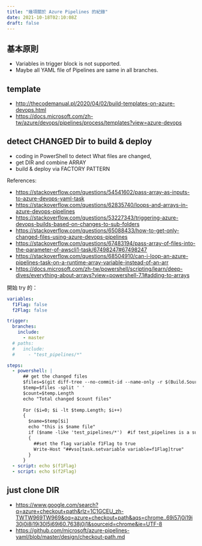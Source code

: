 ```yaml
---
title: "幾項關於 Azure Pipelines 的紀錄"
date: 2021-10-18T02:10:08Z
draft: false
---
```


## 基本原則

- Variables in trigger block is not supported.
- Maybe all YAML file of Pipelines are same in all branches.

## template

- http://thecodemanual.pl/2020/04/02/build-templates-on-azure-devops.html
- https://docs.microsoft.com/zh-tw/azure/devops/pipelines/process/templates?view=azure-devops

## detect CHANGED Dir to build & deploy

- coding in PowerShell to detect What files are changed,
- get DIR and combine ARRAY
- build & deploy via FACTORY PATTERN

References:

- <https://stackoverflow.com/questions/54541602/pass-array-as-inputs-to-azure-devops-yaml-task>
- <https://stackoverflow.com/questions/62835740/loops-and-arrays-in-azure-devops-pipelines>
- <https://stackoverflow.com/questions/53227343/triggering-azure-devops-builds-based-on-changes-to-sub-folders>
- <https://stackoverflow.com/questions/65088433/how-to-get-only-changed-files-using-azure-devops-pipelines>
- <https://stackoverflow.com/questions/67483194/pass-array-of-files-into-the-parameter-of-awscli1-task/67498247#67498247>
- <https://stackoverflow.com/questions/68504910/can-i-loop-an-azure-pipelines-task-on-a-runtime-array-variable-instead-of-an-arr>
- <https://docs.microsoft.com/zh-tw/powershell/scripting/learn/deep-dives/everything-about-arrays?view=powershell-7.1#adding-to-arrays>

開始 try 的：

```yaml
variables:
  f1Flag: false
  f2Flag: false

trigger:
  branches:
    include:
      - master
  # paths:
  #   include:
  #     - "test_pipelines/*"

steps:
  - powershell: |
      ## get the changed files
      $files=$(git diff-tree --no-commit-id --name-only -r $(Build.SourceVersion))
      $temp=$files -split ' '
      $count=$temp.Length
      echo "Total changed $count files"
     
      For ($i=0; $i -lt $temp.Length; $i++)
      {
        $name=$temp[$i]
        echo "this is $name file"
        if ($name -like 'test_pipelines/*')  #if test_pipelines is a subfolder under a folder use "- like '*/f1/*'"
        {
          ##set the flag variable f1Flag to true
          Write-Host "##vso[task.setvariable variable=f1Flag]true"
        }
      }
  - script: echo $(f1Flag)
  - script: echo $(f2Flag)
```

## just clone DIR

- <https://www.google.com/search?q=azure+checkout+path&rlz=1C1GCEU_zh-TWTW969TW969&oq=azure+checkout+path&aqs=chrome..69i57j0i19i30j0i8i19i30l5j69i60.7638j0j1&sourceid=chrome&ie=UTF-8>
- <https://github.com/microsoft/azure-pipelines-yaml/blob/master/design/checkout-path.md>
